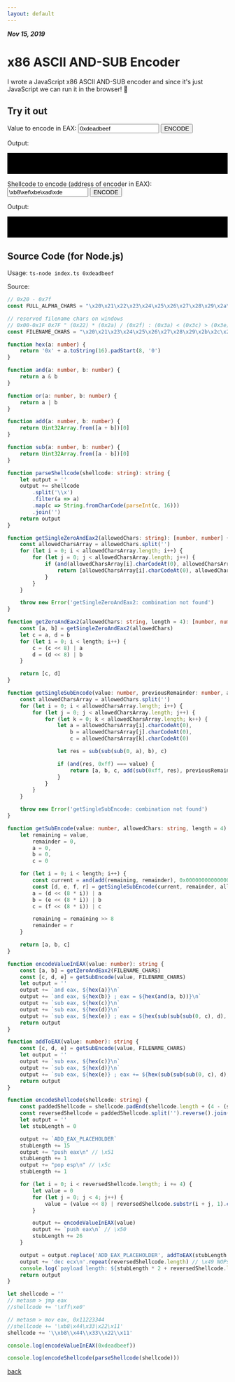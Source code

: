 ```yaml
---
layout: default
---
```


_**Nov 15, 2019**_

# x86 ASCII AND-SUB Encoder

I wrote a JavaScript x86 ASCII AND-SUB encoder and since it's just JavaScript we can run it in the browser! 🚀

## Try it out

Value to encode in EAX: <input name="value" id="value" type="text" value="0xdeadbeef" placeholder="0xdeadbeef"> <button onclick="encode(document.querySelector('#value').value)">ENCODE</button>

Output:

<div style="background-color: black; padding: 10px;">
    <code id="code">
    </code>
</div>

Shellcode to encode (address of encoder in EAX): <input name="shellcode" id="shellcode" type="text" value="\xb8\xef\xbe\xad\xde" placeholder="\xb8\xef\xbe\xad\xde"> <button onclick="encode2(document.querySelector('#shellcode').value)">ENCODE</button>

Output:

<div style="background-color: black; padding: 10px;">
    <code id="code2">
    </code>
</div>

<script>
"use strict";
// 0x20 - 0x7f
const FULL_ALPHA_CHARS = "\x20\x21\x22\x23\x24\x25\x26\x27\x28\x29\x2a\x2b\x2c\x2d\x2e\x2f\x30\x31\x32\x33\x34\x35\x36\x37\x38\x39\x3a\x3b\x3c\x3d\x3e\x3f\x40\x41\x42\x43\x44\x45\x46\x47\x48\x49\x4a\x4b\x4c\x4d\x4e\x4f\x50\x51\x52\x53\x54\x55\x56\x57\x58\x59\x5a\x5b\x5c\x5d\x5e\x5f\x60\x61\x62\x63\x64\x65\x66\x67\x68\x69\x6a\x6b\x6c\x6d\x6e\x6f\x70\x71\x72\x73\x74\x75\x76\x77\x78\x79\x7a\x7b\x7c\x7d\x7e";
// reserved filename chars on windows
// 0x00-0x1F 0x7F " (0x22) * (0x2a) / (0x2f) : (0x3a) < (0x3c) > (0x3e) ? (0x3f) \ (0x5c) | (0x7c)
const FILENAME_CHARS = "\x20\x21\x23\x24\x25\x26\x27\x28\x29\x2b\x2c\x2d\x2e\x30\x31\x32\x33\x34\x35\x36\x37\x38\x39\x3b\x3d\x40\x41\x42\x43\x44\x45\x46\x47\x48\x49\x4a\x4b\x4c\x4d\x4e\x4f\x50\x51\x52\x53\x54\x55\x56\x57\x58\x59\x5a\x5b\x5d\x5e\x5f\x60\x61\x62\x63\x64\x65\x66\x67\x68\x69\x6a\x6b\x6c\x6d\x6e\x6f\x70\x71\x72\x73\x74\x75\x76\x77\x78\x79\x7a\x7b\x7d\x7e";
function hex(a) {
    return '0x' + a.toString(16).padStart(8, '0');
}
function and(a, b) {
    return a & b;
}
function or(a, b) {
    return a | b;
}
function add(a, b) {
    return Uint32Array.from([a + b])[0];
}
function sub(a, b) {
    return Uint32Array.from([a - b])[0];
}
function parseShellcode(shellcode) {
    let output = '';
    output += shellcode
        .split('\\x')
        .filter(a => a)
        .map(c => String.fromCharCode(parseInt(c, 16)))
        .join('');
    return output;
}
function getSingleZeroAndEax2(allowedChars) {
    const allowedCharsArray = allowedChars.split('');
    for (let i = 0; i < allowedCharsArray.length; i++) {
        for (let j = 0; j < allowedCharsArray.length; j++) {
            if (and(allowedCharsArray[i].charCodeAt(0), allowedCharsArray[j].charCodeAt(0)) === 0x0) {
                return [allowedCharsArray[i].charCodeAt(0), allowedCharsArray[j].charCodeAt(0)];
            }
        }
    }
    throw new Error('getSingleZeroAndEax2: combination not found');
}
function getZeroAndEax2(allowedChars, length = 4) {
    const [a, b] = getSingleZeroAndEax2(allowedChars);
    let c = a, d = b;
    for (let i = 0; i < length; i++) {
        c = (c << 8) | a;
        d = (d << 8) | b;
    }
    return [c, d];
}
function getSingleSubEncode(value, previousRemainder, allowedChars) {
    const allowedCharsArray = allowedChars.split('');
    for (let i = 0; i < allowedCharsArray.length; i++) {
        for (let j = 0; j < allowedCharsArray.length; j++) {
            for (let k = 0; k < allowedCharsArray.length; k++) {
                let a = allowedCharsArray[i].charCodeAt(0), b = allowedCharsArray[j].charCodeAt(0), c = allowedCharsArray[k].charCodeAt(0);
                let res = sub(sub(sub(0, a), b), c);
                if (and(res, 0xff) === value) {
                    return [a, b, c, add(sub(0xff, res), previousRemainder) >> 8];
                }
            }
        }
    }
    throw new Error('getSingleSubEncode: combination not found');
}
function getSubEncode(value, allowedChars, length = 4) {
    let remaining = value, remainder = 0, a = 0, b = 0, c = 0;
    for (let i = 0; i < length; i++) {
        const current = and(add(remaining, remainder), 0x00000000000000ff);
        const [d, e, f, r] = getSingleSubEncode(current, remainder, allowedChars);
        a = (d << (8 * i)) | a;
        b = (e << (8 * i)) | b;
        c = (f << (8 * i)) | c;
        remaining = remaining >> 8;
        remainder = r;
    }
    return [a, b, c];
}
function encodeValueInEAX(value) {
    const [a, b] = getZeroAndEax2(FILENAME_CHARS);
    const [c, d, e] = getSubEncode(value, FILENAME_CHARS);
    let output = '';
    output += `and eax, ${hex(a)}\n`;
    output += `and eax, ${hex(b)} ; eax = ${hex(and(a, b))}\n`;
    output += `sub eax, ${hex(c)}\n`;
    output += `sub eax, ${hex(d)}\n`;
    output += `sub eax, ${hex(e)} ; eax = ${hex(sub(sub(sub(0, c), d), e))}\n`;
    return output;
}

function addToEAX(value) {
    const [c, d, e] = getSubEncode(value, FILENAME_CHARS);
    let output = '';
    output += `sub eax, ${hex(c)}\n`;
    output += `sub eax, ${hex(d)}\n`;
    output += `sub eax, ${hex(e)} ; eax += ${hex(sub(sub(sub(0, c), d), e))}\n`;
    return output;
}

function encodeShellcode(shellcode) {
    const paddedShellcode = shellcode.padEnd(shellcode.length + (4 - (shellcode.length % 4)), '\x42')
    const reversedShellcode = paddedShellcode.split('').reverse().join('')
    let output = ''
    let stubLength = 0

    output += `ADD_EAX_PLACEHOLDER`
    stubLength += 15
    output += "push eax\n" // \x51
    stubLength += 1
    output += "pop esp\n" // \x5c
    stubLength += 1

    for (let i = 0; i < reversedShellcode.length; i += 4) {
        let value = 0
        for (let j = 0; j < 4; j++) {
            value = (value << 8) | reversedShellcode.substr(i + j, 1).charCodeAt(0)
        }

        output += encodeValueInEAX(value)
        output += `push eax\n` // \x50
        stubLength += 26
    }

    output = output.replace('ADD_EAX_PLACEHOLDER', addToEAX(stubLength + reversedShellcode.length))
    output += 'dec ecx\n'.repeat(reversedShellcode.length) // \x49 NOPs to be filled with decoded shellcode
    return output
}

function encode(value) {
    value = value || '0xdeadbeef'
    let output = encodeValueInEAX(value)
    document.querySelector('#code').innerText = output
}

function encode2(shellcode) {
    shellcode = shellcode || '\\xb8\\xef\\xbe\\xad\\xde'
    let output = encodeShellcode(parseShellcode(shellcode))
    document.querySelector('#code2').innerText = output
}

encode()
encode2()

</script>

## Source Code (for Node.js)

Usage: `ts-node index.ts 0xdeadbeef`

Source:

```typescript
// 0x20 - 0x7f
const FULL_ALPHA_CHARS = "\x20\x21\x22\x23\x24\x25\x26\x27\x28\x29\x2a\x2b\x2c\x2d\x2e\x2f\x30\x31\x32\x33\x34\x35\x36\x37\x38\x39\x3a\x3b\x3c\x3d\x3e\x3f\x40\x41\x42\x43\x44\x45\x46\x47\x48\x49\x4a\x4b\x4c\x4d\x4e\x4f\x50\x51\x52\x53\x54\x55\x56\x57\x58\x59\x5a\x5b\x5c\x5d\x5e\x5f\x60\x61\x62\x63\x64\x65\x66\x67\x68\x69\x6a\x6b\x6c\x6d\x6e\x6f\x70\x71\x72\x73\x74\x75\x76\x77\x78\x79\x7a\x7b\x7c\x7d\x7e"

// reserved filename chars on windows
// 0x00-0x1F 0x7F " (0x22) * (0x2a) / (0x2f) : (0x3a) < (0x3c) > (0x3e) ? (0x3f) \ (0x5c) | (0x7c)
const FILENAME_CHARS = "\x20\x21\x23\x24\x25\x26\x27\x28\x29\x2b\x2c\x2d\x2e\x30\x31\x32\x33\x34\x35\x36\x37\x38\x39\x3b\x3d\x40\x41\x42\x43\x44\x45\x46\x47\x48\x49\x4a\x4b\x4c\x4d\x4e\x4f\x50\x51\x52\x53\x54\x55\x56\x57\x58\x59\x5a\x5b\x5d\x5e\x5f\x60\x61\x62\x63\x64\x65\x66\x67\x68\x69\x6a\x6b\x6c\x6d\x6e\x6f\x70\x71\x72\x73\x74\x75\x76\x77\x78\x79\x7a\x7b\x7d\x7e"

function hex(a: number) {
    return '0x' + a.toString(16).padStart(8, '0')
}

function and(a: number, b: number) {
    return a & b
}

function or(a: number, b: number) {
    return a | b
}

function add(a: number, b: number) {
    return Uint32Array.from([a + b])[0]
}

function sub(a: number, b: number) {
    return Uint32Array.from([a - b])[0]
}

function parseShellcode(shellcode: string): string {
    let output = ''
    output += shellcode
        .split('\\x')
        .filter(a => a)
        .map(c => String.fromCharCode(parseInt(c, 16)))
        .join('')
    return output
}

function getSingleZeroAndEax2(allowedChars: string): [number, number] {
    const allowedCharsArray = allowedChars.split('')
    for (let i = 0; i < allowedCharsArray.length; i++) {
        for (let j = 0; j < allowedCharsArray.length; j++) {
            if (and(allowedCharsArray[i].charCodeAt(0), allowedCharsArray[j].charCodeAt(0)) === 0x0) {
                return [allowedCharsArray[i].charCodeAt(0), allowedCharsArray[j].charCodeAt(0)]
            }
        }
    }

    throw new Error('getSingleZeroAndEax2: combination not found')
}

function getZeroAndEax2(allowedChars: string, length = 4): [number, number] {
    const [a, b] = getSingleZeroAndEax2(allowedChars)
    let c = a, d = b
    for (let i = 0; i < length; i++) {
        c = (c << 8) | a
        d = (d << 8) | b
    }

    return [c, d]
}

function getSingleSubEncode(value: number, previousRemainder: number, allowedChars: string): [number, number, number, number] {
    const allowedCharsArray = allowedChars.split('')
    for (let i = 0; i < allowedCharsArray.length; i++) {
        for (let j = 0; j < allowedCharsArray.length; j++) {
            for (let k = 0; k < allowedCharsArray.length; k++) {
                let a = allowedCharsArray[i].charCodeAt(0),
                    b = allowedCharsArray[j].charCodeAt(0),
                    c = allowedCharsArray[k].charCodeAt(0)

                let res = sub(sub(sub(0, a), b), c)

                if (and(res, 0xff) === value) {
                    return [a, b, c, add(sub(0xff, res), previousRemainder) >> 8]
                }
            }
        }
    }

    throw new Error('getSingleSubEncode: combination not found')
}

function getSubEncode(value: number, allowedChars: string, length = 4): [number, number, number] {
    let remaining = value,
        remainder = 0,
        a = 0,
        b = 0,
        c = 0

    for (let i = 0; i < length; i++) {
        const current = and(add(remaining, remainder), 0x00000000000000ff)
        const [d, e, f, r] = getSingleSubEncode(current, remainder, allowedChars)
        a = (d << (8 * i)) | a
        b = (e << (8 * i)) | b
        c = (f << (8 * i)) | c

        remaining = remaining >> 8
        remainder = r
    }

    return [a, b, c]
}

function encodeValueInEAX(value: number): string {
    const [a, b] = getZeroAndEax2(FILENAME_CHARS)
    const [c, d, e] = getSubEncode(value, FILENAME_CHARS)
    let output = ''
    output += `and eax, ${hex(a)}\n`
    output += `and eax, ${hex(b)} ; eax = ${hex(and(a, b))}\n`
    output += `sub eax, ${hex(c)}\n`
    output += `sub eax, ${hex(d)}\n`
    output += `sub eax, ${hex(e)} ; eax = ${hex(sub(sub(sub(0, c), d), e))}\n`
    return output
}

function addToEAX(value: number): string {
    const [c, d, e] = getSubEncode(value, FILENAME_CHARS)
    let output = ''
    output += `sub eax, ${hex(c)}\n`
    output += `sub eax, ${hex(d)}\n`
    output += `sub eax, ${hex(e)} ; eax += ${hex(sub(sub(sub(0, c), d), e))}\n`
    return output
}

function encodeShellcode(shellcode: string) {
    const paddedShellcode = shellcode.padEnd(shellcode.length + (4 - (shellcode.length % 4)), '\x42')
    const reversedShellcode = paddedShellcode.split('').reverse().join('')
    let output = ''
    let stubLength = 0

    output += `ADD_EAX_PLACEHOLDER`
    stubLength += 15
    output += "push eax\n" // \x51
    stubLength += 1
    output += "pop esp\n" // \x5c
    stubLength += 1

    for (let i = 0; i < reversedShellcode.length; i += 4) {
        let value = 0
        for (let j = 0; j < 4; j++) {
            value = (value << 8) | reversedShellcode.substr(i + j, 1).charCodeAt(0)
        }

        output += encodeValueInEAX(value)
        output += `push eax\n` // \x50
        stubLength += 26
    }

    output = output.replace('ADD_EAX_PLACEHOLDER', addToEAX(stubLength + reversedShellcode.length))
    output += 'dec ecx\n'.repeat(reversedShellcode.length) // \x49 NOPs to be filled with decoded shellcode
    console.log(`payload length: ${stubLength * 2 + reversedShellcode.length}`)
    return output
}

let shellcode = ''
// metasm > jmp eax
//shellcode += '\xff\xe0'

// metasm > mov eax, 0x11223344
//shellcode += '\xb8\x44\x33\x22\x11'
shellcode += '\\xb8\\x44\\x33\\x22\\x11'

console.log(encodeValueInEAX(0xdeadbeef))

console.log(encodeShellcode(parseShellcode(shellcode)))
```

[back](../)
